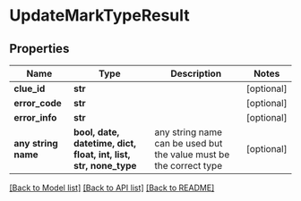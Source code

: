# UpdateMarkTypeResult


## Properties
Name | Type | Description | Notes
------------ | ------------- | ------------- | -------------
**clue_id** | **str** |  | [optional] 
**error_code** | **str** |  | [optional] 
**error_info** | **str** |  | [optional] 
**any string name** | **bool, date, datetime, dict, float, int, list, str, none_type** | any string name can be used but the value must be the correct type | [optional]

[[Back to Model list]](../README.md#documentation-for-models) [[Back to API list]](../README.md#documentation-for-api-endpoints) [[Back to README]](../README.md)


